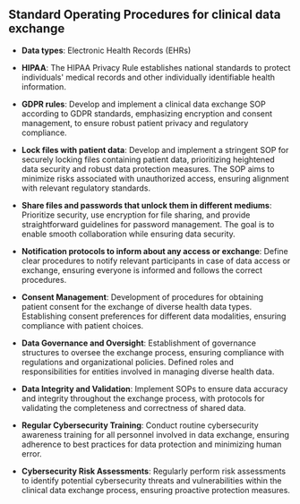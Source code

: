 ## Standard Operating Procedures for clinical data exchange

- **Data types**: Electronic Health Records (EHRs)
  
-  **HIPAA**: The HIPAA Privacy Rule establishes national standards to protect individuals' medical records and other individually identifiable health information.
  
- **GDPR rules**: Develop and implement a clinical data exchange SOP according to GDPR standards, emphasizing encryption and consent management, to ensure robust patient privacy and regulatory compliance.

- **Lock files with patient data**: Develop and implement a stringent SOP for securely locking files containing patient data, prioritizing heightened data security and robust data protection measures. The SOP aims to minimize risks associated with unauthorized access, ensuring alignment with relevant regulatory standards.

- **Share files and passwords that unlock them in different mediums**: Prioritize security, use encryption for file sharing, and provide straightforward guidelines for password management. The goal is to enable smooth collaboration while ensuring data security.

- **Notification protocols to inform about any access or exchange**: Define clear procedures to notify relevant participants in case of data access or exchange, ensuring everyone is informed and follows the correct procedures.

- **Consent Management**: Development of procedures for obtaining patient consent for the exchange of diverse health data types. Establishing consent preferences for different data modalities, ensuring compliance with patient choices.

- **Data Governance and Oversight**: Establishment of governance structures to oversee the exchange process, ensuring compliance with regulations and organizational policies. Defined roles and responsibilities for entities involved in managing diverse health data.

- **Data Integrity and Validation**: Implement SOPs to ensure data accuracy and integrity throughout the exchange process, with protocols for validating the completeness and correctness of shared data.

- **Regular Cybersecurity Training**: Conduct routine cybersecurity awareness training for all personnel involved in data exchange, ensuring adherence to best practices for data protection and minimizing human error.

- **Cybersecurity Risk Assessments**: Regularly perform risk assessments to identify potential cybersecurity threats and vulnerabilities within the clinical data exchange process, ensuring proactive protection measures.
